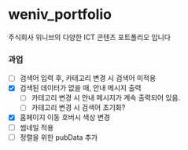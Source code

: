 # weniv_portfolio

주식회사 위니브의 다양한 ICT 콘텐츠 포트폴리오 입니다

### 과업

- [ ] 검색어 입력 후, 카테고리 변경 시 검색어 미적용
- [x] 검색된 데이터가 없을 때, 안내 메시지 출력
  - [ ] 카테고리 변경 시 안내 메시지가 계속 출력되어 있음.
  - [ ] 카테고리 변경 시 검색어 초기화?
- [x] 홈페이지 이동 호버시 색상 변경
- [ ] 썸네일 적용
- [ ] 정렬을 위한 pubData 추가
